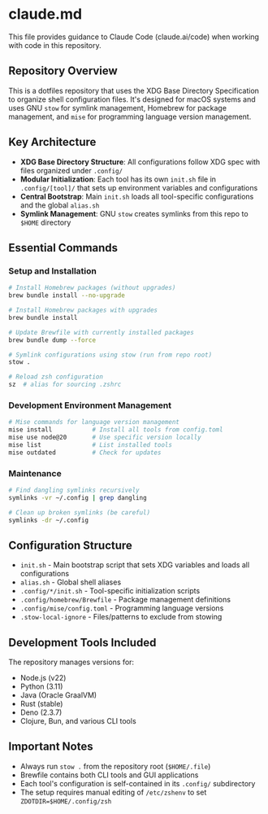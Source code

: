 # claude.md

This file provides guidance to Claude Code (claude.ai/code) when working with code in this repository.

## Repository Overview

This is a dotfiles repository that uses the XDG Base Directory Specification to organize shell configuration files. It's designed for macOS systems and uses GNU `stow` for symlink management, Homebrew for package management, and `mise` for programming language version management.

## Key Architecture

- **XDG Base Directory Structure**: All configurations follow XDG spec with files organized under `.config/`
- **Modular Initialization**: Each tool has its own `init.sh` file in `.config/[tool]/` that sets up environment variables and configurations
- **Central Bootstrap**: Main `init.sh` loads all tool-specific configurations and the global `alias.sh`
- **Symlink Management**: GNU `stow` creates symlinks from this repo to `$HOME` directory

## Essential Commands

### Setup and Installation

```sh
# Install Homebrew packages (without upgrades)
brew bundle install --no-upgrade

# Install Homebrew packages with upgrades
brew bundle install

# Update Brewfile with currently installed packages
brew bundle dump --force

# Symlink configurations using stow (run from repo root)
stow .

# Reload zsh configuration
sz  # alias for sourcing .zshrc
```

### Development Environment Management

```sh
# Mise commands for language version management
mise install           # Install all tools from config.toml
mise use node@20       # Use specific version locally
mise list              # List installed tools
mise outdated          # Check for updates
```

### Maintenance

```sh
# Find dangling symlinks recursively
symlinks -vr ~/.config | grep dangling

# Clean up broken symlinks (be careful)
symlinks -dr ~/.config
```

## Configuration Structure

- `init.sh` - Main bootstrap script that sets XDG variables and loads all configurations
- `alias.sh` - Global shell aliases
- `.config/*/init.sh` - Tool-specific initialization scripts
- `.config/homebrew/Brewfile` - Package management definitions
- `.config/mise/config.toml` - Programming language versions
- `.stow-local-ignore` - Files/patterns to exclude from stowing

## Development Tools Included

The repository manages versions for:

- Node.js (v22)
- Python (3.11)
- Java (Oracle GraalVM)
- Rust (stable)
- Deno (2.3.7)
- Clojure, Bun, and various CLI tools

## Important Notes

- Always run `stow .` from the repository root (`$HOME/.file`)
- Brewfile contains both CLI tools and GUI applications
- Each tool's configuration is self-contained in its `.config/` subdirectory
- The setup requires manual editing of `/etc/zshenv` to set `ZDOTDIR=$HOME/.config/zsh`
